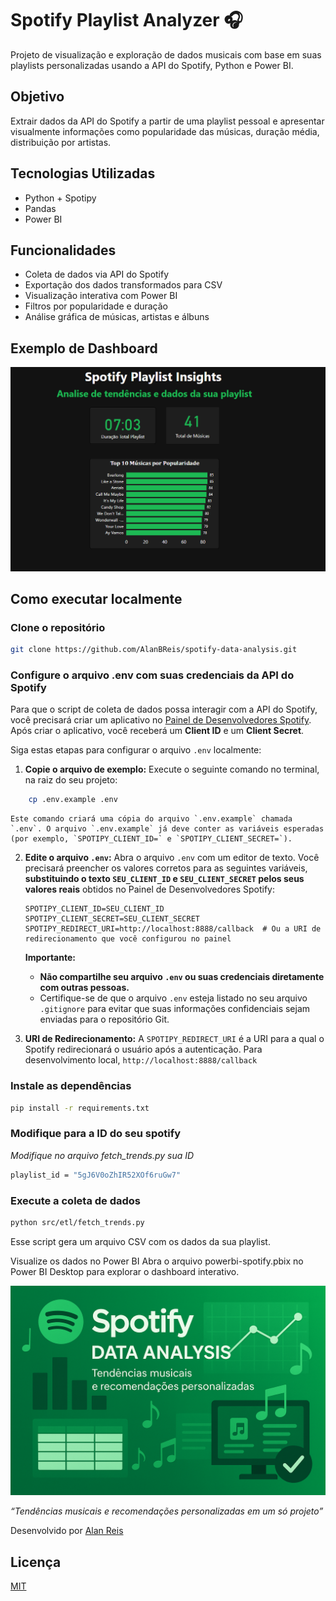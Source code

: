 # Spotify Playlist Analyzer 🎧

Projeto de visualização e exploração de dados musicais com base em suas playlists personalizadas usando a API do Spotify, Python e Power BI.

##  Objetivo

Extrair dados da API do Spotify a partir de uma playlist pessoal e apresentar visualmente informações como popularidade das músicas, duração média, distribuição por artistas.

##  Tecnologias Utilizadas

- Python + Spotipy
- Pandas
- Power BI

##  Funcionalidades

- Coleta de dados via API do Spotify
- Exportação dos dados transformados para CSV
- Visualização interativa com Power BI
- Filtros por popularidade e duração
- Análise gráfica de músicas, artistas e álbuns

##  Exemplo de Dashboard

![thumbnail](images/image.png)

##  Como executar localmente

### Clone o repositório
```bash
git clone https://github.com/AlanBReis/spotify-data-analysis.git
```

### Configure o arquivo .env com suas credenciais da API do Spotify

Para que o script de coleta de dados possa interagir com a API do Spotify, você precisará criar um aplicativo no [Painel de Desenvolvedores Spotify](https://developer.spotify.com/dashboard). Após criar o aplicativo, você receberá um **Client ID** e um **Client Secret**.

Siga estas etapas para configurar o arquivo `.env` localmente:

1.  **Copie o arquivo de exemplo:** Execute o seguinte comando no terminal, na raiz do seu projeto:
```bash
    cp .env.example .env
```
    Este comando criará uma cópia do arquivo `.env.example` chamada `.env`. O arquivo `.env.example` já deve conter as variáveis esperadas (por exemplo, `SPOTIPY_CLIENT_ID=` e `SPOTIPY_CLIENT_SECRET=`).

2.  **Edite o arquivo `.env`:** Abra o arquivo `.env` com um editor de texto. Você precisará preencher os valores corretos para as seguintes variáveis, **substituindo o texto `SEU_CLIENT_ID` e `SEU_CLIENT_SECRET` pelos seus valores reais** obtidos no Painel de Desenvolvedores Spotify:

    ```
    SPOTIPY_CLIENT_ID=SEU_CLIENT_ID
    SPOTIPY_CLIENT_SECRET=SEU_CLIENT_SECRET
    SPOTIPY_REDIRECT_URI=http://localhost:8888/callback  # Ou a URI de redirecionamento que você configurou no painel
    ```

    **Importante:**

    * **Não compartilhe seu arquivo `.env` ou suas credenciais diretamente com outras pessoas.**
    * Certifique-se de que o arquivo `.env` esteja listado no seu arquivo `.gitignore` para evitar que suas informações confidenciais sejam enviadas para o repositório Git.

3.  **URI de Redirecionamento:** A `SPOTIPY_REDIRECT_URI` é a URI para a qual o Spotify redirecionará o usuário após a autenticação. Para desenvolvimento local, `http://localhost:8888/callback`


### Instale as dependências
```bash
pip install -r requirements.txt
```

### Modifique para a ID do seu spotify
*Modifique no arquivo fetch_trends.py sua ID*

```bash
playlist_id = "5gJ6V0oZhIR52XOf6ruGw7"
```


### Execute a coleta de dados

```bash
python src/etl/fetch_trends.py
```

Esse script gera um arquivo CSV com os dados da sua playlist.

Visualize os dados no Power BI
Abra o arquivo powerbi-spotify.pbix no Power BI Desktop para explorar o dashboard interativo.


![thumbnail](images/thumbnail-spotify-data-analysis.png)

_“Tendências musicais e recomendações personalizadas em um só projeto”_


Desenvolvido por  [Alan Reis](https://www.linkedin.com/in/alanbrreis/) 

## Licença

[MIT](https://choosealicense.com/licenses/mit/)


